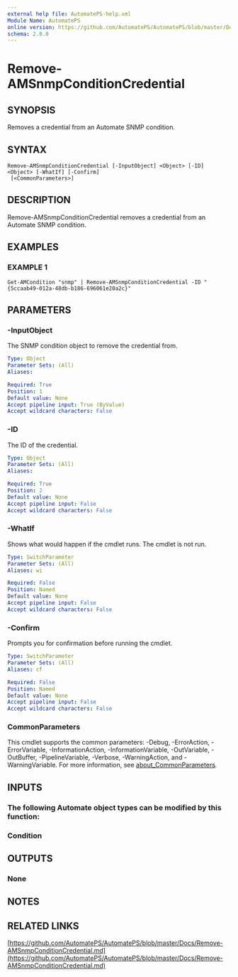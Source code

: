 ```yaml
---
external help file: AutomatePS-help.xml
Module Name: AutomatePS
online version: https://github.com/AutomatePS/AutomatePS/blob/master/Docs/Remove-AMSnmpConditionCredential.md
schema: 2.0.0
---
```


# Remove-AMSnmpConditionCredential

## SYNOPSIS
Removes a credential from an Automate SNMP condition.

## SYNTAX

```
Remove-AMSnmpConditionCredential [-InputObject] <Object> [-ID] <Object> [-WhatIf] [-Confirm]
 [<CommonParameters>]
```

## DESCRIPTION
Remove-AMSnmpConditionCredential removes a credential from an Automate SNMP condition.

## EXAMPLES

### EXAMPLE 1
```
Get-AMCondition "snmp" | Remove-AMSnmpConditionCredential -ID "{5ccaab49-012a-48db-b186-696061e20a2c}"
```

## PARAMETERS

### -InputObject
The SNMP condition object to remove the credential from.

```yaml
Type: Object
Parameter Sets: (All)
Aliases:

Required: True
Position: 1
Default value: None
Accept pipeline input: True (ByValue)
Accept wildcard characters: False
```

### -ID
The ID of the credential.

```yaml
Type: Object
Parameter Sets: (All)
Aliases:

Required: True
Position: 2
Default value: None
Accept pipeline input: False
Accept wildcard characters: False
```

### -WhatIf
Shows what would happen if the cmdlet runs.
The cmdlet is not run.

```yaml
Type: SwitchParameter
Parameter Sets: (All)
Aliases: wi

Required: False
Position: Named
Default value: None
Accept pipeline input: False
Accept wildcard characters: False
```

### -Confirm
Prompts you for confirmation before running the cmdlet.

```yaml
Type: SwitchParameter
Parameter Sets: (All)
Aliases: cf

Required: False
Position: Named
Default value: None
Accept pipeline input: False
Accept wildcard characters: False
```

### CommonParameters
This cmdlet supports the common parameters: -Debug, -ErrorAction, -ErrorVariable, -InformationAction, -InformationVariable, -OutVariable, -OutBuffer, -PipelineVariable, -Verbose, -WarningAction, and -WarningVariable. For more information, see [about_CommonParameters](http://go.microsoft.com/fwlink/?LinkID=113216).

## INPUTS

### The following Automate object types can be modified by this function:
### Condition
## OUTPUTS

### None
## NOTES

## RELATED LINKS

[https://github.com/AutomatePS/AutomatePS/blob/master/Docs/Remove-AMSnmpConditionCredential.md](https://github.com/AutomatePS/AutomatePS/blob/master/Docs/Remove-AMSnmpConditionCredential.md)

